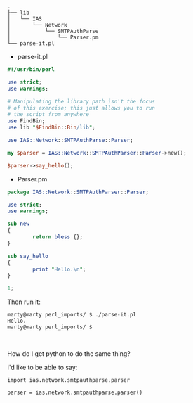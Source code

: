 ```
.
├── lib
│   └── IAS
│       └── Network
│           └── SMTPAuthParse
│               └── Parser.pm
└── parse-it.pl
```

* parse-it.pl

```perl
#!/usr/bin/perl

use strict;
use warnings;

# Manipulating the library path isn't the focus
# of this exercise; this just allows you to run
# the script from anywhere
use FindBin;
use lib "$FindBin::Bin/lib";

use IAS::Network::SMTPAuthParse::Parser;

my $parser = IAS::Network::SMTPAuthParser::Parser->new();

$parser->say_hello();
```

* Parser.pm

```perl
package IAS::Network::SMTPAuthParser::Parser;

use strict;
use warnings;

sub new
{
        return bless {};
}

sub say_hello
{
        print "Hello.\n";
}

1;

```

Then run it:

```
marty@marty perl_imports/ $ ./parse-it.pl 
Hello.
marty@marty perl_imports/ $
```

<br>

How do I get python to do the same thing?

I'd like to be able to say:

```python3
import ias.network.smtpauthparse.parser

parser = ias.network.smtpauthparse.parser()
```
